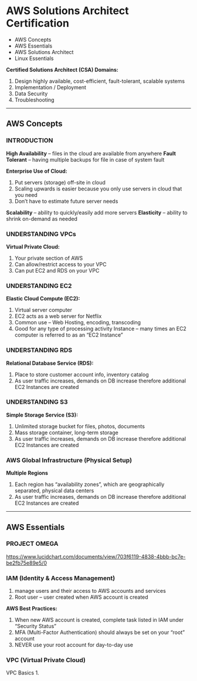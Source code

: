 # AWS Solutions Architect Certification

* AWS Concepts 
* AWS Essentials
* AWS Solutions Architect
* Linux Essentials

**Certified Solutions Architect (CSA) Domains:**
1. Design highly available, cost-efficient, fault-tolerant, scalable systems
2. Implementation / Deployment
3. Data Security
4. Troubleshooting


******************************************************************************
## AWS Concepts

### INTRODUCTION

**High Availability** – files in the cloud are available from anywhere
**Fault Tolerant** – having multiple backups for file in case of system fault

**Enterprise Use of Cloud:**
1. Put servers (storage) off-site in cloud
2. Scaling upwards is easier because you only use servers in cloud that you need
3. Don’t have to estimate future server needs

**Scalability** – ability to quickly/easily add more servers
**Elasticity** – ability to shrink on-demand as needed


### UNDERSTANDING VPCs

**Virtual Private Cloud:**
1. Your private section of AWS
2. Can allow/restrict access to your VPC
3. Can put EC2 and RDS on your VPC


### UNDERSTANDING EC2

**Elastic Cloud Compute (EC2):**
1. Virtual server computer
2. EC2 acts as a web server for Netflix
3. Common use – Web Hosting, encoding, transcoding
4. Good for any type of processing activity
Instance – many times an EC2 computer is referred to as an “EC2 Instance”

### UNDERSTANDING RDS

**Relational Database Service (RDS):**
1. Place to store customer account info, inventory catalog
2. As user traffic increases, demands on DB increase therefore additional EC2 Instances are created


### UNDERSTANDING S3

**Simple Storage Service (S3):**
1. Unlimited storage bucket for files, photos, documents
2. Mass storage container, long-term storage
3. As user traffic increases, demands on DB increase therefore additional EC2 Instances are created


### AWS Global Infrastructure (Physical Setup)

**Multiple Regions**
1. Each region has “availability zones”, which are geographically separated, physical data centers
2. As user traffic increases, demands on DB increase therefore additional EC2 Instances are created


******************************************************************************
## AWS Essentials

### PROJECT OMEGA
https://www.lucidchart.com/documents/view/703f6119-4838-4bbb-bc7e-be2fb75e89e5/0

### IAM (Identity & Access Management)
1. manage users and their access to AWS accounts and services
2. Root user – user created when AWS account is created

**AWS Best Practices:**
1. When new AWS account is created, complete task listed in IAM under “Security Status”
2. MFA (Multi-Factor Authentication) should always be set on your “root” account
3. NEVER use your root account for day-to-day use

### VPC (Virtual Private Cloud)

VPC Basics
1. 










